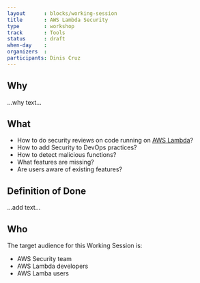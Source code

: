 ```yaml
---
layout      : blocks/working-session
title       : AWS Lambda Security
type        : workshop
track       : Tools
status      : draft
when-day    :
organizers  :
participants: Dinis Cruz
---
```



## Why

...why text...

## What

 - How to do security reviews on code running on [AWS Lambda](https://aws.amazon.com/lambda)?
 - How to add Security to DevOps practices?
 - How to detect malicious functions?
 - What features are missing?
 - Are users aware of existing features?
 
## Definition of Done

...add text...

## Who

The target audience for this Working Session is:

- AWS Security team
- AWS Lambda developers
- AWS Lamba users
